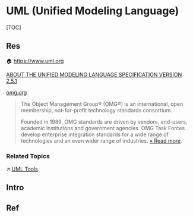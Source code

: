 # UML (Unified Modeling Language)

[TOC]



## Res
🏠 https://www.uml.org

[ABOUT THE UNIFIED MODELING LANGUAGE SPECIFICATION VERSION 2.5.1](https://www.omg.org/spec/UML/)

[omg.org](https://www.omg.org/index.htm)
> The Object Management Group® (OMG®) is an international, open membership, not-for-profit technology standards consortium.
> 
> Founded in 1989, OMG standards are driven by vendors, end-users, academic institutions and government agencies. OMG Task Forces develop enterprise integration standards for a wide range of technologies and an even wider range of industries. [» Read more](https://www.omg.org/about/index.htm).


### Related Topics
↗ [UML Tools](../../../../../Software%20Engineering/CASE%20(Computer-Aided%20Software%20Engineering)%20Tools/Upper%20CASE%20Tools/Design%20&%20Visualization%20Tools/Modeling%20Tools/UML%20Tools/UML%20Tools.md)



## Intro



## Ref
[五分钟读懂UML类图]:https://www.cnblogs.com/shindo/p/5579191.html
[IMB docs for UML domels]: https://www.ibm.com/docs/en/rational-soft-arch/9.7.0?topic=tutorials-uml-models

[【以前的程序员，除了敲代码，还得会画画 - 让编程再次伟大#42]: https://www.bilibili.com/video/BV1yU82zcEgv/?share_source=copy_web&vd_source=7740584ebdab35221363fc24d1582d9d
